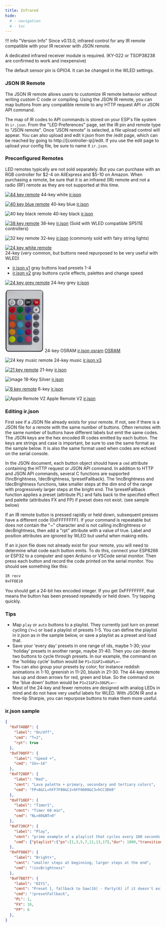 ```yaml
---
title: Infrared
hide:
  # - navigation
  # - toc
---
```



!!! info "Version Info"
    Since v0.13.0, infrared control for any IR remote compatible with your IR receiver with JSON remote.

A dedicated infrared receiver module is required.
(KY-022 or TSOP38238 are confirmed to work and inexpensive)

The default sensor pin is GPIO4. It can be changed in the WLED settings.

### JSON IR Remote
The JSON IR remote allows users to customize IR remote behavior without writing custom C 
code or compiling. Using the JSON IR remote, you can map buttons from any compatible 
remote to any HTTP request API or JSON API command. 

The map of IR codes to API commands is stored on your ESP's file system in `ir.json`. 
From the "LED Preferences" page, set the IR pin and remote type to "JSON remote". Once "JSON remote" is selected, 
a file upload control will appear. You can also upload and edit ir.json from the /edit page, which can be reached by going to
http://[controller-ip]/edit. If you use the edit page to upload your config file, be sure to name it `ir.json`.

### Preconfigured Remotes
LED remotes typically are not sold separately. But you can purchase with an RGB controller for $2-4 on AliExpress and $5-10 on Amazon. 
When purchasing a remote, be sure that it is an infrared (IR) remote and not a radio (RF) remote as they are not supported at this time.

[![44 key remote](44-key.png)](https://www.aliexpress.com/item/32714274390.html)
44-key white 
[ir.json](44-key_ir.json)

[![40 key blue remote](40-key-blue.png)](https://www.aliexpress.com/item/1005001873663294.html)
40-key blue
[ir.json](40-key-blue_ir.json)

![40 key black remote](40-key-black.png)
40-key black 
[ir.json](40-key-black_ir.json)

[![38 key remote](38-key.png)](https://www.aliexpress.com/item/1005002944086008.html)
38-key [ir.json](38-key_ir.json) (Sold with WLED compatible SP511E controllers)

![32 key remote](32-key.png) 
32-key [ir.json](32-key_ir.json) (commonly sold with fairy string lights)

[![24 key white remote](24-key.png)](https://www.aliexpress.com/item/4001348058175.html)  
24-key (very common, but buttons need repurposed to be very useful with WLED)  
*    [ir.json v1](24-key_ir.json) gray buttons load presets 1-4  
*    [ir.json v2](24-key-v2_ir.json) gray buttons cycle effects, palettes and change speed  

[![24 key grey remote](24-key-grey.png)](https://www.aliexpress.com/item/4000704528801.html)
24-key grey
[ir.json](24-key-grey_ir.json)

[![24-key-osram remote](24-key-osram.png)](https://www.aliexpress.com/item/4000704528801.html)
24-key OSRAM
[ir.json osram](24-key-osram_ir.json) [OSRAM](https://www.lumimania.fr/led-stmivatelna-zarovka-rgbw-star-gu10-4-5w-230v-2700k-osram/) 

![24 key music remote](24-key-v3.png)
24-key music
[ir.json v3](24-key-v3_ir.json)

[![21 key remote](21-key.png)](https://www.aliexpress.com/item/1005001319234216.html)
21-key
[ir.json](21-key_ir.json)

![image](https://user-images.githubusercontent.com/59397047/180650647-982701e9-55a6-43d5-8573-47e249a03ae0.png)
18-Key Silver
[ir.json](18-key-ir.json)

[![6 key remote](6-key.png)](https://www.aliexpress.com/item/33014078844.html)
6-key
[ir.json](6-key_ir.json)

![Apple Remote V2](apple-v2.png)
Apple Remote V2
[ir.json](apple-v2_ir.json)

### Editing ir.json
First see if a JSON file already exists for your remote. If not, see if there is a JSON file for a remote with 
the same number of buttons. Often remotes with the same number of buttons have different labels but emit the 
same codes. The JSON keys are the hex encoded IR codes emitted by each button.  The keys are strings and case is important, 
be sure to use the same format as the sample below. It is also the same format used when codes are echoed on the serial console. 

In the JSON document, each button object should have a `cmd` attribute containing the HTTP request or JSON API command. 
In addition to HTTP and JSON API commands, several C functions are supported (!incBrightness, !decBrightness, !presetFallback).
The !incBrightness and !decBrightness functions, take smaller steps at the dim end of the range with progressively larger steps at the bright end.
The !presetFallback function applies a preset (attribute PL) and falls back to the specified effect and palette (attributes FX and FP) if preset does not exist. (see sample below)

If an IR remote button is pressed rapidly or held down, subsequent presses have a different code (0xFFFFFFFF). 
If your command is repeatable but does not contain the "~" character and is not calling incBrightness or decBrightness, then add a "rpt" attribute with a value of true. 
Label and position attributes are ignored by WLED but useful when making edits. 

If an ir.json file does not already exist for your remote, you will need to determine what code each button emits. To do this, connect your ESP8266 or ESP32 to a computer and 
open Arduino or VSCode serial monitor. Then press each button and record the code printed on the serial monitor. You should see something like this:

```bash
IR recv
0xFFDE10
```

You should get a 24-bit hex encoded integer. If you get 0xFFFFFFFF, that means the button has been pressed repeatedly or held down. Try tapping quickly.

### Tips
* Map `play` or `auto` buttons to a playlist. They currently just turn on preset cycling `CY=1` or load a playlist of presets 1-5. You can define the playlist in ir.json as in the sample below, or save a playlist as a preset and load that.
* Save your 'every day' presets in one range of ids, maybe 1-30; your 'holiday' presets in another range, maybe 31-40. Then you can devote two buttons to cycle through presets. In our example, the command on the 'holiday cycle' button would be `P1=31&P2=40&PL=~`
* You can also group your presets by color; for instance reddish animations in 1-10, greenish in 11-20, bluish in 21-30. The 44-key remote has up and down arrows for red, green and blue. So the command on the 'blue down' button would be `P1=21&P2=30&PL=~-` 
* Most of the 24-key and fewer remotes are designed with analog LEDs in mind and do not have very useful labels for WLED. With JSON IR and a fine-tip Sharpie, you can repurpose buttons to make them more useful.

### ir.json sample

```json
{
  "0xF740BF": {
    "label": "On/Off",
    "cmd": "T=2",
    "rpt": true
  },
  "0xF700FF": {
    "label": "Speed +",
    "cmd": "SX=~16"
  },
  "0xF720DF": {
    "label": "Red",
    "cmnt": "Lava palette + primary, secondary and tertiary colors",
    "cmd": "FP=8&CL=hFF7F00&C2=hFF0000&C3=hCC3D60"
  }, 
  "0xF710EF": {
    "label": "Timer1",
    "cmnt": "Timer 60 min",
    "cmd": "NL=60&NT=0"
  },
  "0xF730CF": {
    "label": "Play",
    "cmnt": "prime example of a playlist that cycles every 180 seconds and continues to repeat",
    "cmd": {"playlist":{"ps":[1,3,5,7,11,13,17],"dur": 1800,"transition":7,"repeat":0,"end":0}}
  }, 
  "0xFF9867": {
    "label": "Bright+",
    "cmnt": "smaller steps at beginning, larger steps at the end",
    "cmd": "!incBrightness"
  },
  "0xF78877": {
    "label": "DIY1",
    "cmnt": "Preset 1, fallback to Saw(16) - Party(6) if it doesn't exist",
    "cmd": "!presetFallback",
    "PL": 1,
    "FX": 16,
    "FP": 6
  },
}
```
